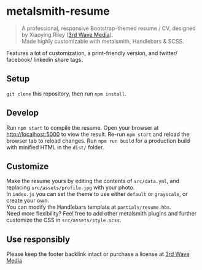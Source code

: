 # metalsmith-resume

> A professional, responsive Bootstrap-themed resume / CV, designed by Xiaoying Riley ([3rd Wave Media](https://themes.3rdwavemedia.com)).  
> Made highly customizable with metalsmith, Handlebars & SCSS.

Features a lot of customization, a print-friendly version, and twitter/ facebook/ linkedin share tags.

## Setup

`git clone` this repository, then run `npm install`.  

## Develop

Run `npm start` to compile the resume. Open your browser at [http://localhost:5000](http://localhost:5000) to view the result.
Re-run `npm start` and reload the browser tab to reload changes.
Run `npm run build` for a production build with minified HTML in the `dist/` folder.

## Customize

Make the resume yours by editing the contents of `src/data.yml`, and replacing `src/assets/profile.jpg` with your photo.  
In `index.js` you can set the theme to use either `default` or `grayscale`, or create your own.  
You can modify the Handlebars template at `partials/resume.hbs`.  
Need more flexibility? Feel free to add other metalsmith plugins and further customize the CSS in `src/assets/style.scss`.

## Use responsibly

Please keep the footer backlink intact or purchase a license at [3rd Wave Media](https://themes.3rdwavemedia.com/bootstrap-templates/resume/free-bootstrap4-resume-cv-template-for-developers-pillar/)